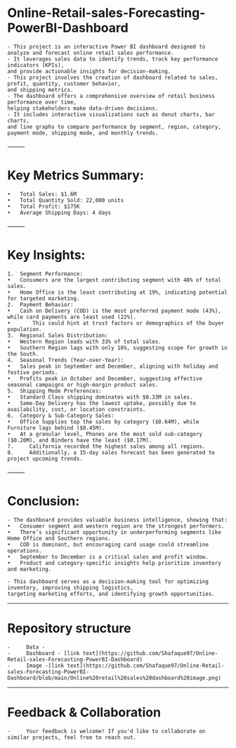 # Online-Retail-sales-Forecasting-PowerBI-Dashboard
    - This project is an interactive Power BI dashboard designed to analyze and forecast online retail sales performance.  
    - It leverages sales data to identify trends, track key performance indicators (KPIs),  
    and provide actionable insights for decision-making.
    - This project involves the creation of dashboard related to sales, profit, quantity, customer behavior,  
    and shipping metrics.  
    - The dashboard offers a comprehensive overview of retail business performance over time,  
    helping stakeholders make data-driven decisions.  
    - It includes interactive visualizations such as donut charts, bar charts,  
    and line graphs to compare performance by segment, region, category, payment mode, shipping mode, and monthly trends.

⸻

# Key Metrics Summary:
	•	Total Sales: $1.6M
	•	Total Quantity Sold: 22,000 units
	•	Total Profit: $175K
	•	Average Shipping Days: 4 days

⸻

# Key Insights:
	1.	Segment Performance:
	•	Consumers are the largest contributing segment with 48% of total sales.
	•	Home Office is the least contributing at 19%, indicating potential for targeted marketing.
	2.	Payment Behavior:
	•	Cash on Delivery (COD) is the most preferred payment mode (43%), while card payments are least used (22%).
    •       This could hint at trust factors or demographics of the buyer population.
	3.	Regional Sales Distribution:
	•	Western Region leads with 33% of total sales.
	•	Southern Region lags with only 16%, suggesting scope for growth in the South.
	4.	Seasonal Trends (Year-over-Year):
	•	Sales peak in September and December, aligning with holiday and festive periods.
	•	Profits peak in October and December, suggesting effective seasonal campaigns or high-margin product sales.
	5.	Shipping Mode Preferences:
	•	Standard Class shipping dominates with $0.33M in sales.
	•	Same-Day Delivery has the lowest uptake, possibly due to availability, cost, or location constraints.
	6.	Category & Sub-Category Sales:
	•	Office Supplies top the sales by category ($0.64M), while Furniture lags behind ($0.45M).
	•	At a granular level, Phones are the most sold sub-category ($0.20M), and Binders have the least ($0.17M).
    7.     California recorded the highest sales among all regions. 
    8.     Additionally, a 15-day sales forecast has been generated to project upcoming trends.

  
⸻

# Conclusion:
    - The dashboard provides valuable business intelligence, showing that:
	•	Consumer segment and western region are the strongest performers.
	•	There’s significant opportunity in underperforming segments like Home Office and Southern regions.
	•	COD is dominant, but encouraging card usage could streamline operations.
	•	September to December is a critical sales and profit window.
	•	Product and category-specific insights help prioritize inventory and marketing.

    - This dashboard serves as a decision-making tool for optimizing inventory, improving shipping logistics,   
    targeting marketing efforts, and identifying growth opportunities.


______

# Repository structure
    -     Data -
    -     Dashboard - [link text](https://github.com/Shafaque97/Online-Retail-sales-Forecasting-PowerBI-Dashboard)
    -     Image -[link text](https://github.com/Shafaque97/Online-Retail-sales-Forecasting-PowerBI-Dashboard/blob/main/Online%20retail%20sales%20dashboard%20image.png)


______

# Feedback & Collaboration
    -     Your feedback is welcome! If you'd like to collaborate on similar projects, feel free to reach out.
